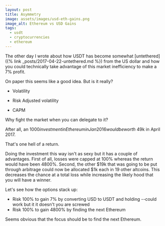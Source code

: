 ```yaml
---
layout: post
title: Asymmetry
image: assets/images/usd-eth-gains.png
image_alt: Ethereum vs USD Gains
tags:
  - usdt
  - cryptocurrencies
  - ethereum
---
```


The other day I wrote about how USDT has become somewhat [untethered]({% link _posts/2017-04-22-untethered.md %}) from the US dollar and how you could technically take advantage of this market inefficiency to make a 7% profit.

On paper this seems like a good idea. But is it really?

- Volatility


- Risk Adjusted volatility
- CAPM

Why fight the market when you can delegate to it?

After all, an $1000 investment in Ethereum in Jan 2016 would be worth ~$49k in April 2017.

That's one hell of a return.

Doing the investment this way isn't as sexy but it has a couple of advantages. First of all, losses were capped at 100% whereas the return would have been 4800%. Second, the other $19k that was going to be put through arbitrage could now be allocated $1k each in 19 other altcoins. This decreases the chance at a total loss while increasing the likely hood that you will have a winner.

Let's see how the options stack up:
- Risk 100% to gain 7% by converting USD to USDT and holding --could work but it it doesn't you are screwed
- Risk 100% to gain 4800% by finding the next Ethereum

Seems obvious that the focus should be to find the next Ethereum.
